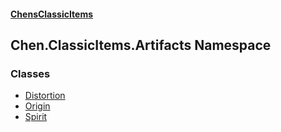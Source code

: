 
#### [ChensClassicItems](./index 'index')

## Chen.ClassicItems.Artifacts Namespace

### Classes
- [Distortion](./Chen-ClassicItems-Artifacts-Distortion 'Chen.ClassicItems.Artifacts.Distortion')
- [Origin](./Chen-ClassicItems-Artifacts-Origin 'Chen.ClassicItems.Artifacts.Origin')
- [Spirit](./Chen-ClassicItems-Artifacts-Spirit 'Chen.ClassicItems.Artifacts.Spirit')
